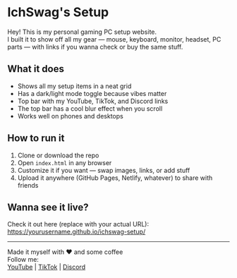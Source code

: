 # IchSwag's Setup

Hey! This is my personal gaming PC setup website.  
I built it to show off all my gear — mouse, keyboard, monitor, headset, PC parts — with links if you wanna check or buy the same stuff.

## What it does

- Shows all my setup items in a neat grid  
- Has a dark/light mode toggle because vibes matter  
- Top bar with my YouTube, TikTok, and Discord links  
- The top bar has a cool blur effect when you scroll  
- Works well on phones and desktops

## How to run it

1. Clone or download the repo  
2. Open `index.html` in any browser  
3. Customize it if you want — swap images, links, or add stuff  
4. Upload it anywhere (GitHub Pages, Netlify, whatever) to share with friends

## Wanna see it live?

Check it out here (replace with your actual URL):  
https://yourusername.github.io/ichswag-setup/

---

Made it myself with ❤️ and some coffee  
Follow me:  
[YouTube](https://www.youtube.com/@02IchSwag) | [TikTok](https://www.tiktok.com/@ichswag) | [Discord](https://discord.gg/randomlink)
